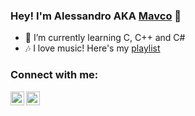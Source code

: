 ### Hey! I'm Alessandro AKA [Mavco][discord] 👋

- 🌱 I’m currently learning C, C++ and C# 
- 🎶 I love music! Here's my [playlist][spotify]

### Connect with me:

[<img align="left" alt="Mavco Giovdano #5307" width="22px" src="https://status.naruto.gg/images/discord-logo.png" />][discord]

[<img align="left" alt="SuperAle0706btw" width="22px" src="https://cdn.jsdelivr.net/npm/simple-icons@v3/icons/youtube.svg" />][youtube]

















</details>


[discord]: https://discord.com/users/428644288621182976
[spotify]: https://open.spotify.com/playlist/6Ev1God26LQAFSFl8O54YQ?si=aceccf69555d4419
[youtube]: https://www.youtube.com/channel/UCGHWaF5kwsdCSy4oC4duWdA
